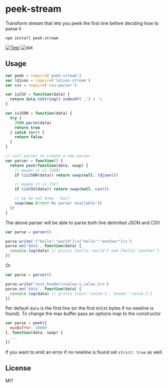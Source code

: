 # peek-stream

Transform stream that lets you peek the first line before deciding how to parse it

```
npm install peek-stream
```

[![Test](https://img.shields.io/github/actions/workflow/status/mafintosh/peek-stream/test.yml?branch=master&label=test)](https://github.com/mafintosh/peek-stream/actions/workflows/test.yml)
![dat](http://img.shields.io/badge/Development%20sponsored%20by-dat-green.svg?style=flat)

## Usage

``` js
var peek = require('peek-stream')
var ldjson = require('ldjson-stream')
var csv = require('csv-parser')

var isCSV = function(data) {
  return data.toString().indexOf(',') > -1
}

var isJSON = function(data) {
  try {
    JSON.parse(data)
    return true
  } catch (err) {
    return false
  }
}

// call parser to create a new parser
var parser = function() {
  return peek(function(data, swap) {
    // maybe it is JSON?
    if (isJSON(data)) return swap(null, ldjson())

    // maybe it is CSV?
    if (isCSV(data)) return swap(null, csv())

    // we do not know - bail
    swap(new Error('No parser available'))
  })
}
```

The above parser will be able to parse both line delimited JSON and CSV

``` js
var parse = parser()

parse.write('{"hello":"world"}\n{"hello":"another"}\n')
parse.on('data', function(data) {
  console.log(data) // prints {hello:'world'} and {hello:'another'}
})
```

Or

``` js
var parse = parser()

parse.write('test,header\nvalue-1,value-2\n')
parse.on('data', function(data) {
  console.log(data) // prints {test:'value-1', header:'value-2'}
})
```

Per default `data` is the first line (or the first `65535` bytes if no newline is found).
To change the max buffer pass an options map to the constructor

``` js
var parse = peek({
  maxBuffer: 10000
}, function(data, swap) {
  ...
})
```

If you want to emit an error if no newline is found set `strict: true` as well.


## License

MIT
